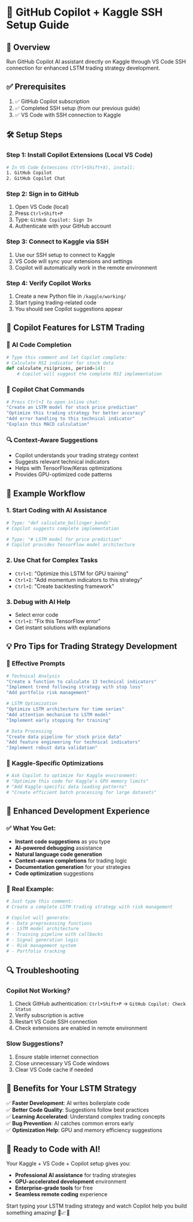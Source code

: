 # 🤖 GitHub Copilot + Kaggle SSH Setup Guide

## 🎯 Overview
Run GitHub Copilot AI assistant directly on Kaggle through VS Code SSH connection for enhanced LSTM trading strategy development.

## ✅ Prerequisites
1. ✅ GitHub Copilot subscription
2. ✅ Completed SSH setup (from our previous guide)
3. ✅ VS Code with SSH connection to Kaggle

## 🛠️ Setup Steps

### Step 1: Install Copilot Extensions (Local VS Code)
```bash
# In VS Code Extensions (Ctrl+Shift+X), install:
1. GitHub Copilot
2. GitHub Copilot Chat
```

### Step 2: Sign in to GitHub
1. Open VS Code (local)
2. Press `Ctrl+Shift+P`
3. Type: `GitHub Copilot: Sign In`
4. Authenticate with your GitHub account

### Step 3: Connect to Kaggle via SSH
1. Use our SSH setup to connect to Kaggle
2. VS Code will sync your extensions and settings
3. Copilot will automatically work in the remote environment

### Step 4: Verify Copilot Works
1. Create a new Python file in `/kaggle/working/`
2. Start typing trading-related code
3. You should see Copilot suggestions appear

## 🎯 Copilot Features for LSTM Trading

### 🤖 **AI Code Completion**
```python
# Type this comment and let Copilot complete:
# Calculate RSI indicator for stock data
def calculate_rsi(prices, period=14):
    # Copilot will suggest the complete RSI implementation
```

### 💬 **Copilot Chat Commands**
```bash
# Press Ctrl+I to open inline chat:
"Create an LSTM model for stock price prediction"
"Optimize this trading strategy for better accuracy"
"Add error handling to this technical indicator"
"Explain this MACD calculation"
```

### 🔍 **Context-Aware Suggestions**
- Copilot understands your trading strategy context
- Suggests relevant technical indicators
- Helps with TensorFlow/Keras optimizations
- Provides GPU-optimized code patterns

## 🚀 Example Workflow

### 1. **Start Coding with AI Assistance**
```python
# Type: "def calculate_bollinger_bands"
# Copilot suggests complete implementation

# Type: "# LSTM model for price prediction"
# Copilot provides TensorFlow model architecture
```

### 2. **Use Chat for Complex Tasks**
- `Ctrl+I`: "Optimize this LSTM for GPU training"
- `Ctrl+I`: "Add momentum indicators to this strategy"
- `Ctrl+I`: "Create backtesting framework"

### 3. **Debug with AI Help**
- Select error code
- `Ctrl+I`: "Fix this TensorFlow error"
- Get instant solutions with explanations

## 💡 **Pro Tips for Trading Strategy Development**

### 🎯 **Effective Prompts**
```bash
# Technical Analysis
"Create a function to calculate 13 technical indicators"
"Implement trend following strategy with stop loss"
"Add portfolio risk management"

# LSTM Optimization
"Optimize LSTM architecture for time series"
"Add attention mechanism to LSTM model"
"Implement early stopping for training"

# Data Processing
"Create data pipeline for stock price data"
"Add feature engineering for technical indicators"
"Implement robust data validation"
```

### 🔧 **Kaggle-Specific Optimizations**
```python
# Ask Copilot to optimize for Kaggle environment:
# "Optimize this code for Kaggle's GPU memory limits"
# "Add Kaggle-specific data loading patterns"
# "Create efficient batch processing for large datasets"
```

## 🎨 **Enhanced Development Experience**

### ✅ **What You Get:**
- **Instant code suggestions** as you type
- **AI-powered debugging** assistance
- **Natural language code generation**
- **Context-aware completions** for trading logic
- **Documentation generation** for your strategies
- **Code optimization** suggestions

### 🚀 **Real Example:**
```python
# Just type this comment:
# Create a complete LSTM trading strategy with risk management

# Copilot will generate:
# - Data preprocessing functions
# - LSTM model architecture
# - Training pipeline with callbacks
# - Signal generation logic
# - Risk management system
# - Portfolio tracking
```

## 🔍 **Troubleshooting**

### **Copilot Not Working?**
1. Check GitHub authentication: `Ctrl+Shift+P` → `GitHub Copilot: Check Status`
2. Verify subscription is active
3. Restart VS Code SSH connection
4. Check extensions are enabled in remote environment

### **Slow Suggestions?**
1. Ensure stable internet connection
2. Close unnecessary VS Code windows
3. Clear VS Code cache if needed

## 🎉 **Benefits for Your LSTM Strategy**

✅ **Faster Development**: AI writes boilerplate code  
✅ **Better Code Quality**: Suggestions follow best practices  
✅ **Learning Accelerated**: Understand complex trading concepts  
✅ **Bug Prevention**: AI catches common errors early  
✅ **Optimization Help**: GPU and memory efficiency suggestions  

## 🔗 **Ready to Code with AI!**

Your Kaggle + VS Code + Copilot setup gives you:
- **Professional AI assistance** for trading strategies
- **GPU-accelerated development** environment
- **Enterprise-grade tools** for free
- **Seamless remote coding** experience

Start typing your LSTM trading strategy and watch Copilot help you build something amazing! 🚀📈🤖
